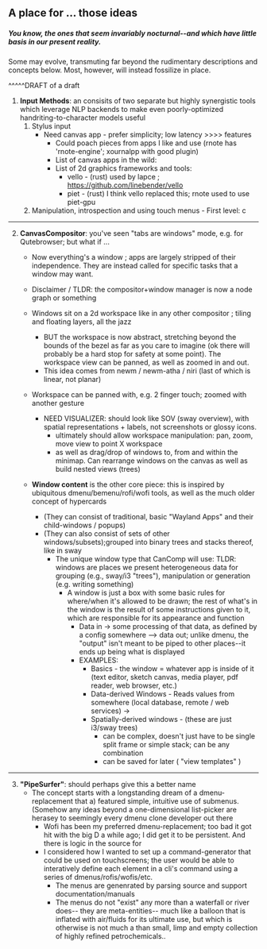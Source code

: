## A place for ... those ideas
##### You know, the ones that seem invariably nocturnal--and which have little basis in our present reality. 
Some may evolve, transmuting far beyond the rudimentary descriptions and concepts below. Most, however, will instead fossilize in place.

^^^^^DRAFT of a draft

1) **Input Methods**: an consisits of two separate but highly synergistic tools which leverage NLP backends to make even poorly-optimized handriting-to-character models useful
   1) Stylus input 
        - Need canvas app - prefer simplicity; low latency >>>> features
          - Could poach pieces from apps I like and use (rnote has 'rnote-engine'; xournalpp with good plugin)
          - List of canvas apps in the wild:
          - List of 2d graphics frameworks and tools:
            - vello - (rust) used by lapce ; https://github.com/linebender/vello
            - piet - (rust) I think vello replaced this; rnote used to use piet-gpu 
   3) Manipulation, introspection and using touch menus
          - First level: c
      
----        

2) **CanvasCompositor**: you've seen "tabs are windows" mode, e.g. for Qutebrowser; but what if ...
   - Now everything's a window ; apps are largely stripped of their independence. They are instead called for specific tasks that a window may want.
   - Disclaimer / TLDR: the compositor+window manager is now a node graph or something

   - Windows sit on a 2d workspace like in any other compositor ; tiling and floating layers, all the jazz
       - BUT the workspace is now abstract, stretching beyond the bounds of the bezel as far as you care to imagine (ok there will probably be a hard stop for safety at some point). The workspace view can be panned, as well as zoomed in and out.
       - This idea comes from newm / newm-atha / niri (last of which is linear, not planar)
   - Workspace can be panned with, e.g. 2 finger touch; zoomed with another gesture
     - NEED VISUALIZER: should look like SOV (sway overview), with spatial representations + labels, not screenshots or glossy icons.
         - ultimately should allow workspace manipulation: pan, zoom, move view to point X workspace
         - as well as drag/drop of windows to, from and within the minimap. Can rearrange windows on the canvas as well as build nested views (trees)

    - **Window content** is the other core piece: this is inspired by ubiquitous dmenu/bemenu/rofi/wofi tools, as well as the much older concept of hypercards
       - (They can consist of traditional, basic "Wayland Apps" and their child-windows / popups)
       - (They can also consist of sets of other windows/subsets);grouped into binary trees and stacks thereof, like in sway
           - The unique window type that CanComp will use:
             TLDR: windows are places we present heterogeneous data for grouping (e.g., sway/i3 "trees"), manipulation or generation (e.g. writing something)
               - A window is just a box with some basic rules for where/when it's allowed to be drawn; the rest of what's in the window is the result of some instructions given to it, which are responsible for its appearance and function
                 - Data in -> some processing of that data, as defined by a config somewhere --> data out; unlike dmenu, the "output" isn't meant to be piped to other places--it ends up being what is displayed
                 - EXAMPLES:
                   - Basics - the window = whatever app is inside of it (text editor, sketch canvas, media player, pdf reader, web browser, etc.)
                   - Data-derived Windows - Reads values from somewhere (local database, remote / web services) -> 
                   - Spatially-derived windows - (these are just i3/sway trees)
                       - can be complex, doesn't just have to be single split frame or simple stack; can be any combination
                       - can be saved for later ( "view templates" )

----

3) **"PipeSurfer"**: should perhaps give this a better name
     - The concept starts with a longstanding dream of a dmenu-replacement that a) featured simple, intuitive use of submenus. (Somehow any ideas beyond a one-dimensional list-picker are herasey to seemingly every dmenu clone developer out there
       - Wofi has been my preferred dmenu-replacement; too bad it got hit with the big D a while ago; I did get it to be persistent. And there is logic in the source for 
       - I considered how I wanted to set up a command-generator that could be used on touchscreens; the user would be able to interatively define each element in a cli's command using a series of dmenus/rofis/wofis/etc.
         - The menus are genenrated by parsing source and support documentation/manuals
         - The menus do not "exist" any more than a waterfall or river does-- they are meta-entities-- much like a balloon that is inflated with air/fluids for its ultimate use, but which is otherwise is not much a than small, limp and empty collection of highly refined petrochemicals.. 
   

